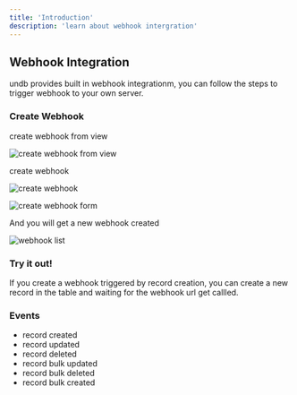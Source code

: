 ```yaml
---
title: 'Introduction'
description: 'learn about webhook intergration'
---
```


## Webhook Integration

undb provides built in webhook integrationm, you can follow the steps to trigger webhook to your own server.

### Create Webhook

create webhook from view

![create webhook from view](/images/create-webhook-1.png)

create webhook

![create webhook](/images/create-webhook-2.png)

![create webhook form](/images/create-webhook-3.png)

And you will get a new webhook created

![webhook list](/images/webhook-list.png)

### Try it out!

If you create a webhook triggered by record creation, you can create a new record in the table and waiting for the webhook url get callled.

### Events

- record created
- record updated
- record deleted
- record bulk updated
- record bulk deleted
- record bulk created
